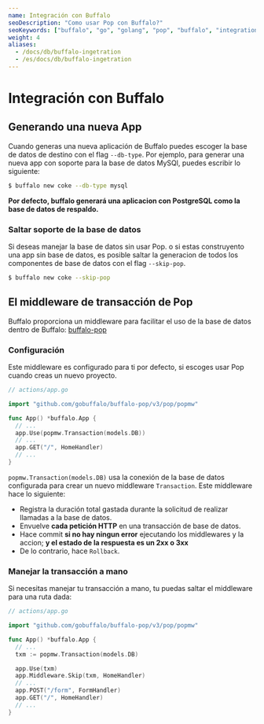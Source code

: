 ```yaml
---
name: Integración con Buffalo
seoDescription: "Como usar Pop con Buffalo?"
seoKeywords: ["buffalo", "go", "golang", "pop", "buffalo", "integration"]
weight: 4
aliases:
  - /docs/db/buffalo-ingetration
  - /es/docs/db/buffalo-ingetration
---
```


# Integración con Buffalo

## Generando una nueva App

Cuando generas una nueva aplicación de Buffalo puedes escoger la base de datos de destino con el flag `--db-type`. Por ejemplo, para generar una nueva app con soporte para la base de datos MySQl, puedes escribir lo siguiente:

```bash
$ buffalo new coke --db-type mysql
```

**Por defecto, buffalo generará una aplicacion con PostgreSQL como la base de datos de respaldo.**

### Saltar soporte de la base de datos

Si deseas manejar la base de datos sin usar Pop. o si estas construyento una app sin base de datos, es posible saltar la generacion de todos los componentes de base de datos con el flag `--skip-pop`.

```bash
$ buffalo new coke --skip-pop
```

## El middleware de transacción de Pop

Buffalo proporciona un middleware para facilitar el uso de la base de datos dentro de Buffalo: [buffalo-pop](https://github.com/gobuffalo/buffalo-pop)

### Configuración

Este middleware es configurado para ti por defecto, si escoges usar Pop cuando creas un nuevo proyecto.

```go
// actions/app.go

import "github.com/gobuffalo/buffalo-pop/v3/pop/popmw"

func App() *buffalo.App {
  // ...
  app.Use(popmw.Transaction(models.DB))
  // ...
  app.GET("/", HomeHandler)
  // ...
}
```

`popmw.Transaction(models.DB)` usa la conexión de la base de datos configurada para crear un nuevo middleware `Transaction`. Este middleware hace lo siguiente:

* Registra la duración total gastada durante la solicitud de realizar llamadas a la base de datos.
* Envuelve **cada petición HTTP** en una transacción de base de datos.
* Hace commit **si no hay ningun error** ejecutando los middlewares y la accion; **y el estado de la respuesta es un 2xx o 3xx**
* De lo contrario, hace `Rollback`.

### Manejar la transacción a mano

Si necesitas manejar tu transacción a mano, tu puedas saltar el middleware para una ruta dada:

```go
// actions/app.go

import "github.com/gobuffalo/buffalo-pop/v3/pop/popmw"

func App() *buffalo.App {
  // ...
  txm := popmw.Transaction(models.DB)

  app.Use(txm)
  app.Middleware.Skip(txm, HomeHandler)
  // ...
  app.POST("/form", FormHandler)
  app.GET("/", HomeHandler)
  // ...
}
```
